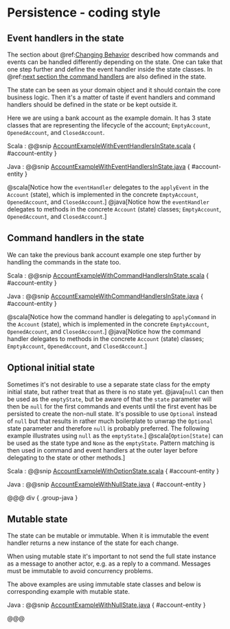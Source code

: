 # Persistence - coding style

## Event handlers in the state

The section about @ref:[Changing Behavior](persistence.md#changing-behavior) described how commands and events
can be handled differently depending on the state. One can take that one step further and define the event
handler inside the state classes. In @ref:[next section the command handlers](#command-handlers-in-the-state) are
also defined in the state.

The state can be seen as your domain object and it should contain the core business logic. Then it's a matter
of taste if event handlers and command handlers should be defined in the state or be kept outside it.

Here we are using a bank account as the example domain. It has 3 state classes that are representing the lifecycle
of the account; `EmptyAccount`, `OpenedAccount`, and `ClosedAccount`.

Scala
:  @@snip [AccountExampleWithEventHandlersInState.scala](/akka-cluster-sharding-typed/src/test/scala/docs/akka/cluster/sharding/typed/AccountExampleWithEventHandlersInState.scala) { #account-entity }

Java
:  @@snip [AccountExampleWithEventHandlersInState.java](/akka-cluster-sharding-typed/src/test/java/jdocs/akka/cluster/sharding/typed/AccountExampleWithEventHandlersInState.java) { #account-entity }

@scala[Notice how the `eventHandler` delegates to the `applyEvent` in the `Account` (state), which is implemented
in the concrete `EmptyAccount`, `OpenedAccount`, and `ClosedAccount`.]
@java[Notice how the `eventHandler` delegates to methods in the concrete `Account` (state) classes;
`EmptyAccount`, `OpenedAccount`, and `ClosedAccount`.]

## Command handlers in the state

We can take the previous bank account example one step further by handling the commands in the state too.

Scala
:  @@snip [AccountExampleWithCommandHandlersInState.scala](/akka-cluster-sharding-typed/src/test/scala/docs/akka/cluster/sharding/typed/AccountExampleWithCommandHandlersInState.scala) { #account-entity }

Java
:  @@snip [AccountExampleWithCommandHandlersInState.java](/akka-cluster-sharding-typed/src/test/java/jdocs/akka/cluster/sharding/typed/AccountExampleWithCommandHandlersInState.java) { #account-entity }

@scala[Notice how the command handler is delegating to `applyCommand` in the `Account` (state), which is implemented
in the concrete `EmptyAccount`, `OpenedAccount`, and `ClosedAccount`.]
@java[Notice how the command handler delegates to methods in the concrete `Account` (state) classes;
`EmptyAccount`, `OpenedAccount`, and `ClosedAccount`.]

## Optional initial state

Sometimes it's not desirable to use a separate state class for the empty initial state, but rather treat that as
there is no state yet.
@java[`null` can then be used as the `emptyState`, but be aware of that the `state` parameter
will then be `null` for the first commands and events until the first event has be persisted to create the
non-null state. It's possible to use `Optional` instead of `null` but that results in rather much boilerplate
to unwrap the `Optional` state parameter and therefore `null` is probably preferred. The following example
illustrates using `null` as the `emptyState`.]
@scala[`Option[State]` can be used as the state type and `None` as the `emptyState`. Pattern matching
is then used in command and event handlers at the outer layer before delegating to the state or other methods.]

Scala
:  @@snip [AccountExampleWithOptionState.scala](/akka-cluster-sharding-typed/src/test/scala/docs/akka/cluster/sharding/typed/AccountExampleWithOptionState.scala) { #account-entity }

Java
:  @@snip [AccountExampleWithNullState.java](/akka-cluster-sharding-typed/src/test/java/jdocs/akka/cluster/sharding/typed/AccountExampleWithNullState.java) { #account-entity }

@@@ div { .group-java }
## Mutable state

The state can be mutable or immutable. When it is immutable the event handler returns a new instance of the state
for each change.

When using mutable state it's important to not send the full state instance as a message to another actor,
e.g. as a reply to a command. Messages must be immutable to avoid concurrency problems.

The above examples are using immutable state classes and below is corresponding example with mutable state.

Java
:  @@snip [AccountExampleWithNullState.java](/akka-cluster-sharding-typed/src/test/java/jdocs/akka/cluster/sharding/typed/AccountExampleWithMutableState.java) { #account-entity }

@@@
